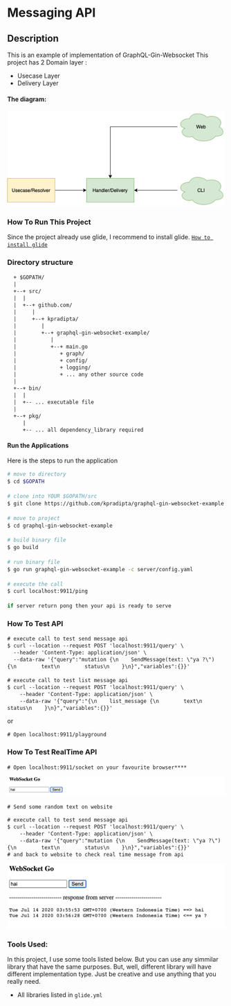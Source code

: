 # Messaging API

## Description
This is an example of implementation of GraphQL-Gin-Websocket
This project has  2 Domain layer :
 * Usecase Layer  
 * Delivery Layer

#### The diagram:

![Alt text](screenshot/architecture.png?raw=true "Title")

### How To Run This Project
Since the project already use glide, I recommend to install glide.
[`How to install glide`](https://glide.sh/)

### Directory structure

```
  + $GOPATH/
  |
  +--+ src/
  |  |
  |  +--+ github.com/
  |     |
  |     +--+ kpradipta/
  |        |
  |        +--+ graphql-gin-websocket-example/
  |           |
  |           +--+ main.go
  |              + graph/
  |              + config/
  |              + logging/
  |              + ... any other source code
  |
  +--+ bin/
  |  |
  |  +-- ... executable file
  |
  +--+ pkg/
     |
     +-- ... all dependency_library required

```

#### Run the Applications
Here is the steps to run the application

```bash
# move to directory
$ cd $GOPATH

# clone into YOUR $GOPATH/src
$ git clone https://github.com/kpradipta/graphql-gin-websocket-example.git

# move to project
$ cd graphql-gin-websocket-example

# build binary file
$ go build

# run binary file
$ go run graphql-gin-websocket-example -c server/config.yaml

# execute the call 
$ curl localhost:9911/ping

if server return pong then your api is ready to serve
```

### How To Test API
```
# execute call to test send message api
$ curl --location --request POST 'localhost:9911/query' \
  --header 'Content-Type: application/json' \
  --data-raw '{"query":"mutation {\n    SendMessage(text: \"ya ?\") {\n        text\n        status\n    }\n}","variables":{}}'

# execute call to test list message api
$ curl --location --request POST 'localhost:9911/query' \
    --header 'Content-Type: application/json' \
    --data-raw '{"query":"{\n    list_message {\n        text\n        status\n    }\n}","variables":{}}'

```

or 

```
# Open localhost:9911/playground
```
### How To Test RealTime API

```
# Open localhost:9911/socket on your favourite browser****
```
![Alt text](screenshot/ss1.png?raw=true "Title")
```
# Send some random text on website
```
```
# execute call to test send message api
$ curl --location --request POST 'localhost:9911/query' \
    --header 'Content-Type: application/json' \
    --data-raw '{"query":"mutation {\n    SendMessage(text: \"ya ?\") {\n        text\n        status\n    }\n}","variables":{}}'
# and back to website to check real time message from api
```
![Alt text](screenshot/ss2.png?raw=true "Title")


### Tools Used:
In this project, I use some tools listed below. But you can use any simmilar library that have the same purposes. But, well, different library will have different implementation type. Just be creative and use anything that you really need. 

- All libraries listed in `glide.yml`

